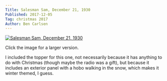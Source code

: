 ```yaml
---
Title: Salesman Sam, December 21, 1930
Published: 2017-12-05
Tag: christmas 2017
Author: Ben Carlsen
---
```


[![Salesman Sam, December 21, 1930](http://blog.arkholt.com/media/decstrips2017/5-salesman-sam_301221.jpg)](http://blog.arkholt.com/media/decstrips2017/5-salesman-sam_301221.jpg)

Click the image for a larger version.

I included the topper for this one, not necessarily because it has anything to do with Christmas (though maybe the radio was a gift), but because it includes an exterior panel with a hobo walking in the snow, which makes it winter themed, I guess.

